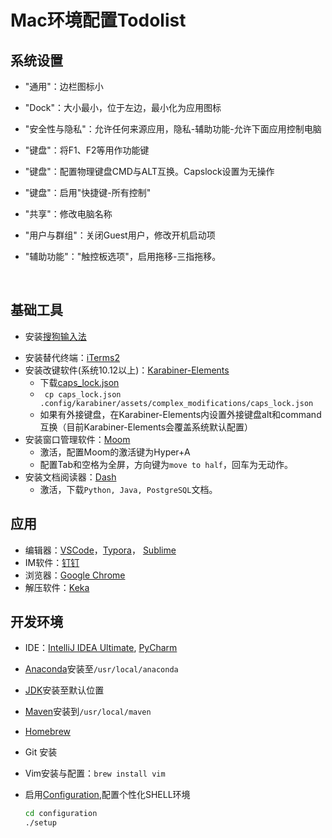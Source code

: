 # Mac环境配置Todolist

## 系统设置

* "通用"：边栏图标小

* "Dock"：大小最小，位于左边，最小化为应用图标

* "安全性与隐私"：允许任何来源应用，隐私-辅助功能-允许下面应用控制电脑

* "键盘"：将F1、F2等用作功能键

* "键盘"：配置物理键盘CMD与ALT互换。Capslock设置为无操作

* "键盘"：启用"快捷键-所有控制"

* "共享"：修改电脑名称

* "用户与群组"：关闭Guest用户，修改开机启动项

* "辅助功能"："触控板选项"，启用拖移-三指拖移。

  ​

## 基础工具

* 安装[搜狗输入法](http://pinyin.sogou.com/mac/)

- 安装替代终端：[iTerms2](http://www.iterm2.com)
- 安装改键软件(系统10.12以上)：[Karabiner-Elements](https://pqrs.org/osx/karabiner/)
  - 下载[caps_lock.json](https://github.com/htw0056/mac_configuration/blob/master/KarabinerConfiguration/caps_lock.json)
  - ` cp caps_lock.json .config/karabiner/assets/complex_modifications/caps_lock.json`
  - 如果有外接键盘，在Karabiner-Elements内设置外接键盘alt和command互换（目前Karabiner-Elements会覆盖系统默认配置）
- 安装窗口管理软件：[Moom](https://manytricks.com/moom/)
  - 激活，配置Moom的激活键为Hyper+A
  - 配置Tab和空格为全屏，方向键为`move to half`，回车为无动作。
- 安装文档阅读器：[Dash](https://kapeli.com)
  - 激活，下载`Python, Java, PostgreSQL`文档。




## 应用

* 编辑器：[VSCode](https://code.visualstudio.com)，[Typora](https://www.typora.io)， [Sublime](https://www.sublimetext.com/)
* IM软件：[钉钉](https://www.dingtalk.com)
* 浏览器：[Google Chrome](http://www.google.cn/intl/zh-CN/chrome/browser/desktop/index.html)
* 解压软件：[Keka](http://www.kekaosx.com/en/)




## 开发环境

* IDE：[IntelliJ IDEA Ultimate](http://www.jetbrains.com/idea/), [PyCharm](https://www.jetbrains.com/pycharm/download/#section=mac)

* [Anaconda](https://www.anaconda.com/download/#macos)安装至`/usr/local/anaconda`

* [JDK](http://www.oracle.com/technetwork/java/javase/downloads/jdk8-downloads-2133151.html)安装至默认位置

* [Maven](https://maven.apache.org/)安装到`/usr/local/maven`

* [Homebrew](https://brew.sh/)

* Git 安装

* Vim安装与配置：`brew install vim`

* 启用[Configuration](https://github.com/htw0056/mac_configuration/tree/master/configuration),配置个性化SHELL环境

  ```bash
  cd configuration
  ./setup
  ```

  ​


